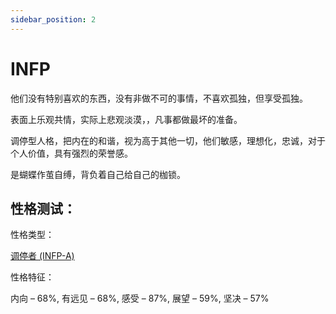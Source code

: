 ```yaml
---
sidebar_position: 2
---
```

# INFP

他们没有特别喜欢的东西，没有非做不可的事情，不喜欢孤独，但享受孤独。

表面上乐观共情，实际上悲观淡漠，，凡事都做最坏的准备。

调停型人格，把内在的和谐，视为高于其他一切，他们敏感，理想化，忠诚，对于个人价值，具有强烈的荣誉感。

是蝴蝶作茧自缚，背负着自己给自己的枷锁。

## 性格测试：

性格类型：

[调停者 (INFP-A)](https://www.16personalities.com/ch/infp-%E4%BA%BA%E6%A0%BC)

性格特征：

内向 – 68%, 有远见 – 68%, 感受 – 87%, 展望 – 59%, 坚决 – 57%
